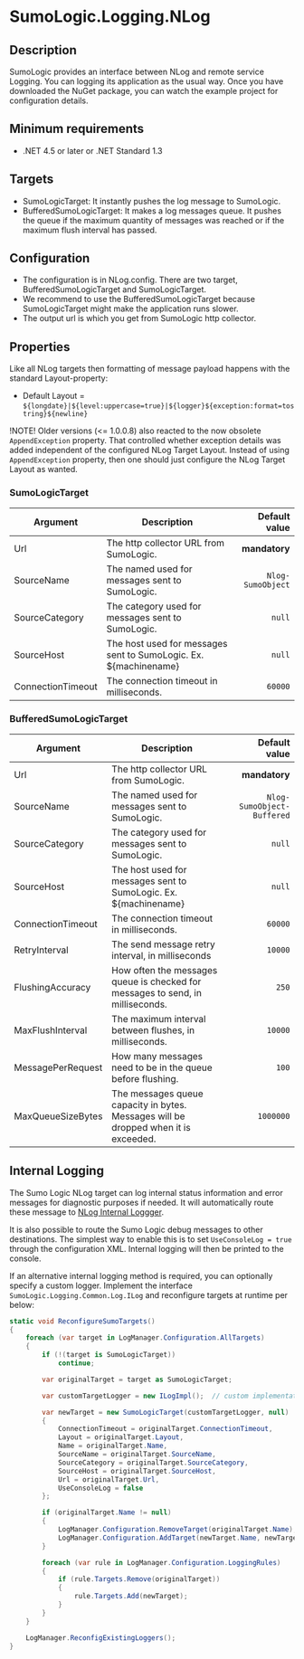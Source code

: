 # SumoLogic.Logging.NLog

## Description

SumoLogic provides an interface between NLog and remote service Logging. You can logging its application as the usual way.
Once you have downloaded the NuGet package, you can watch the example project for configuration details.

## Minimum requirements

- .NET 4.5 or later or .NET Standard 1.3

## Targets

- SumoLogicTarget: It instantly pushes the log message to SumoLogic.
- BufferedSumoLogicTarget: It makes a log messages queue. It pushes the queue if the maximum quantity of messages was reached or if the maximum flush interval has passed.

## Configuration

- The configuration is in NLog.config. There are two target, BufferedSumoLogicTarget and SumoLogicTarget.
- We recommend to use the BufferedSumoLogicTarget because SumoLogicTarget might make the application runs slower.
- The output url is which you get from SumoLogic http collector.

## Properties

Like all NLog targets then formatting of message payload happens with the standard Layout-property:

- Default Layout = `${longdate}|${level:uppercase=true}|${logger}${exception:format=tostring}${newline}`

!NOTE! Older versions (<= 1.0.0.8) also reacted to the now obsolete `AppendException` property.
That controlled whether exception details was added independent of the configured NLog Target Layout.
Instead of using `AppendException` property, then one should just configure the NLog Target Layout as wanted.

### SumoLogicTarget

| Argument                  | Description                                                                           | Default value         |
|---------------------------|---------------------------------------------------------------------------------------|----------------------:|
| Url                       | The http collector URL from SumoLogic.                                                | __mandatory__         |
| SourceName                | The named used for messages sent to SumoLogic.                                        | `Nlog-SumoObject`     |
| SourceCategory            | The category used for messages sent to SumoLogic.                                     | `null`                |
| SourceHost                | The host used for messages sent to SumoLogic. Ex. ${machinename}                      | `null`                |
| ConnectionTimeout         | The connection timeout in milliseconds.                                               | `60000`               |

### BufferedSumoLogicTarget

| Argument                  | Description                                                                           | Default value             |
|---------------------------|---------------------------------------------------------------------------------------|--------------------------:|
| Url                       | The http collector URL from SumoLogic.                                                | __mandatory__             |
| SourceName                | The named used for messages sent to SumoLogic.                                        | `Nlog-SumoObject-Buffered`|
| SourceCategory            | The category used for messages sent to SumoLogic.                                     | `null`                    |
| SourceHost                | The host used for messages sent to SumoLogic. Ex. ${machinename}                      | `null`                    |
| ConnectionTimeout         | The connection timeout in milliseconds.                                               | `60000`                   |
| RetryInterval             | The send message retry interval, in milliseconds                                      | `10000`                   |
| FlushingAccuracy          | How often the messages queue is checked for messages to send, in milliseconds.        | `250`                     |
| MaxFlushInterval          | The maximum interval between flushes, in milliseconds.                                | `10000`                   |
| MessagePerRequest         | How many messages need to be in the queue before flushing.                            | `100`                     |
| MaxQueueSizeBytes         | The messages queue capacity in bytes. Messages will be dropped when it is exceeded.   | `1000000`                 |


## Internal Logging

The Sumo Logic NLog target can log internal status information and error messages for diagnostic purposes if needed.
It will automatically route these message to [NLog Internal Loggger](https://github.com/NLog/NLog/wiki/Internal-Logging/).

It is also possible to route the Sumo Logic debug messages to other destinations. The simplest way to enable this is
to set `UseConsoleLog = true` through the configuration XML. Internal logging will then be printed to the console.

If an alternative internal logging method is required, you can optionally specify a custom logger. Implement the interface 
`SumoLogic.Logging.Common.Log.ILog` and reconfigure targets at runtime per below:

```csharp
static void ReconfigureSumoTargets()
{
    foreach (var target in LogManager.Configuration.AllTargets)
    {
        if (!(target is SumoLogicTarget))
            continue;

        var originalTarget = target as SumoLogicTarget;

        var customTargetLogger = new ILogImpl();  // custom implementation of ILog goes here

        var newTarget = new SumoLogicTarget(customTargetLogger, null)
        {
            ConnectionTimeout = originalTarget.ConnectionTimeout,
            Layout = originalTarget.Layout,
            Name = originalTarget.Name,
            SourceName = originalTarget.SourceName,
            SourceCategory = originalTarget.SourceCategory,
            SourceHost = originalTarget.SourceHost,
            Url = originalTarget.Url,
            UseConsoleLog = false
        };

        if (originalTarget.Name != null)
        {
            LogManager.Configuration.RemoveTarget(originalTarget.Name);
            LogManager.Configuration.AddTarget(newTarget.Name, newTarget);
        }

        foreach (var rule in LogManager.Configuration.LoggingRules)
        {
            if (rule.Targets.Remove(originalTarget))
            {
                rule.Targets.Add(newTarget);
            }
        }
    }

    LogManager.ReconfigExistingLoggers();
}
```